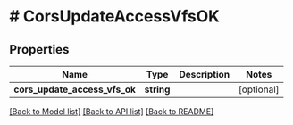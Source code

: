 # # CorsUpdateAccessVfsOK

## Properties

Name | Type | Description | Notes
------------ | ------------- | ------------- | -------------
**cors_update_access_vfs_ok** | **string** |  | [optional]

[[Back to Model list]](../../README.md#models) [[Back to API list]](../../README.md#endpoints) [[Back to README]](../../README.md)
